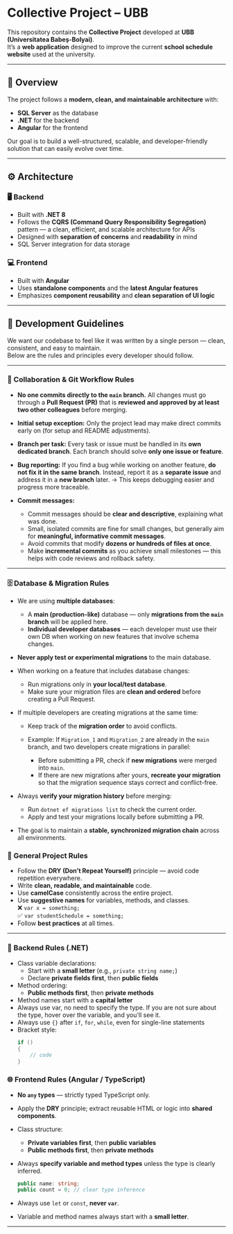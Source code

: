 # Collective Project – UBB

This repository contains the **Collective Project** developed at **UBB (Universitatea Babeș-Bolyai)**.  
It’s a **web application** designed to improve the current **school schedule website** used at the university.

---

## 🧠 Overview

The project follows a **modern, clean, and maintainable architecture** with:
- **SQL Server** as the database
- **.NET** for the backend
- **Angular** for the frontend

Our goal is to build a well-structured, scalable, and developer-friendly solution that can easily evolve over time.

---

## ⚙️ Architecture

### 🖥 Backend
- Built with **.NET 8**
- Follows the **CQRS (Command Query Responsibility Segregation)** pattern — a clean, efficient, and scalable architecture for APIs
- Designed with **separation of concerns** and **readability** in mind
- SQL Server integration for data storage

### 💻 Frontend
- Built with **Angular**
- Uses **standalone components** and the **latest Angular features**
- Emphasizes **component reusability** and **clean separation of UI logic**

---

## 🧩 Development Guidelines

We want our codebase to feel like it was written by a single person — clean, consistent, and easy to maintain.  
Below are the rules and principles every developer should follow.

---

### 🧩 Collaboration & Git Workflow Rules

* **No one commits directly to the `main` branch.**
  All changes must go through a **Pull Request (PR)** that is **reviewed and approved by at least two other colleagues** before merging.

* **Initial setup exception:**
  Only the project lead may make direct commits early on (for setup and README adjustments).

* **Branch per task:**
  Every task or issue must be handled in its **own dedicated branch**.
  Each branch should solve **only one issue or feature**.

* **Bug reporting:**
  If you find a bug while working on another feature, **do not fix it in the same branch**.
  Instead, report it as a **separate issue** and address it in a **new branch** later.
  → This keeps debugging easier and progress more traceable.

* **Commit messages:**

  * Commit messages should be **clear and descriptive**, explaining what was done.
  * Small, isolated commits are fine for small changes, but generally aim for **meaningful, informative commit messages**.
  * Avoid commits that modify **dozens or hundreds of files at once**.
  * Make **incremental commits** as you achieve small milestones — this helps with code reviews and rollback safety.

---

### 🗄️ Database & Migration Rules

* We are using **multiple databases**:

  * A **main (production-like)** database — only **migrations from the `main` branch** will be applied here.
  * **Individual developer databases** — each developer must use their own DB when working on new features that involve schema changes.

* **Never apply test or experimental migrations** to the main database.

* When working on a feature that includes database changes:

  * Run migrations only in **your local/test database**.
  * Make sure your migration files are **clean and ordered** before creating a Pull Request.

* If multiple developers are creating migrations at the same time:

  * Keep track of the **migration order** to avoid conflicts.
  * Example:
    If `Migration_1` and `Migration_2` are already in the `main` branch, and two developers create migrations in parallel:

    * Before submitting a PR, check if **new migrations** were merged into `main`.
    * If there are new migrations after yours, **recreate your migration** so that the migration sequence stays correct and conflict-free.

* Always **verify your migration history** before merging:

  * Run `dotnet ef migrations list` to check the current order.
  * Apply and test your migrations locally before submitting a PR.

* The goal is to maintain a **stable, synchronized migration chain** across all environments.

### 🔁 General Project Rules
- Follow the **DRY (Don’t Repeat Yourself)** principle — avoid code repetition everywhere.
- Write **clean, readable, and maintainable** code.
- Use **camelCase** consistently across the entire project.
- Use **suggestive names** for variables, methods, and classes.  
  ❌ `var x = something;`  
  ✅ `var studentSchedule = something;`
- Follow **best practices** at all times.

---

### 🧱 Backend Rules (.NET)
- Class variable declarations:
  - Start with a **small letter** (e.g., `private string name;`)
  - Declare **private fields first**, then **public fields**
- Method ordering:
  - **Public methods first**, then **private methods**
- Method names start with a **capital letter**
- Always use var, no need to specify the type. If you are not sure about the type, hover over the variable, and you'll see it.
- Always use `{}` after `if`, `for`, `while`, even for single-line statements
- Bracket style:
  ```csharp
  if ()
  {
      // code
  }


### 🌐 Frontend Rules (Angular / TypeScript)

* **No `any` types** — strictly typed TypeScript only.
* Apply the **DRY** principle; extract reusable HTML or logic into **shared components**.
* Class structure:

  * **Private variables first**, then **public variables**
  * **Public methods first**, then **private methods**
* Always **specify variable and method types** unless the type is clearly inferred.

  ```typescript
  public name: string;
  public count = 0; // clear type inference
  ```
* Always use `let` or `const`, **never `var`**.
* Variable and method names always start with a **small letter**.

---

